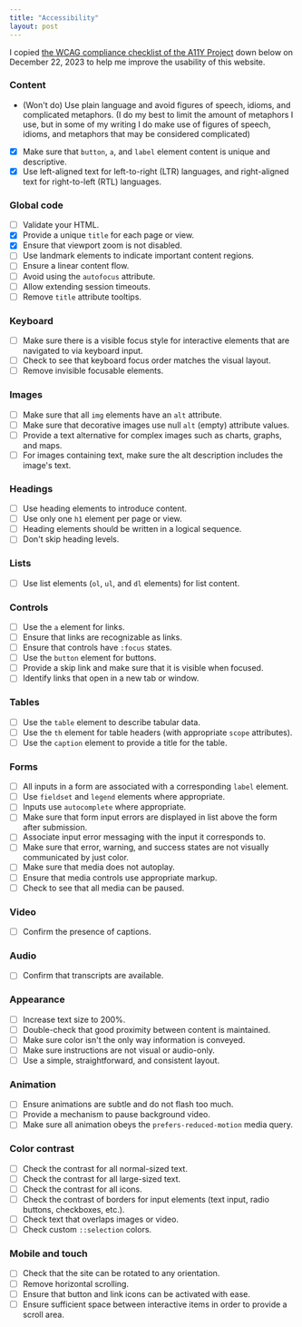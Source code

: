 ```yaml
---
title: "Accessibility"
layout: post
---
```

I copied [the WCAG compliance checklist of the A11Y Project](https://www.a11yproject.com/checklist/) down below on December 22, 2023 to help me improve the usability of this website.

### Content
- (Won't do) Use plain language and avoid figures of speech, idioms, and complicated metaphors. (I do my best to limit the amount of metaphors I use, but in some of my writing I do make use of figures of speech, idioms, and metaphors that may be considered complicated)
- [x] Make sure that `button`, `a`, and `label` element content is unique and descriptive.
- [x] Use left-aligned text for left-to-right (LTR) languages, and right-aligned text for right-to-left (RTL) languages.

### Global code
- [ ] Validate your HTML.
- [x] Provide a unique `title` for each page or view.
- [x] Ensure that viewport zoom is not disabled.
- [ ] Use landmark elements to indicate important content regions.
- [ ] Ensure a linear content flow.
- [ ] Avoid using the `autofocus` attribute.
- [ ] Allow extending session timeouts.
- [ ] Remove `title` attribute tooltips.

### Keyboard
- [ ] Make sure there is a visible focus style for interactive elements that are navigated to via keyboard input.
- [ ] Check to see that keyboard focus order matches the visual layout.
- [ ] Remove invisible focusable elements.

### Images
- [ ] Make sure that all `img` elements have an `alt` attribute.
- [ ] Make sure that decorative images use null `alt` (empty) attribute values.
- [ ] Provide a text alternative for complex images such as charts, graphs, and maps.
- [ ] For images containing text, make sure the alt description includes the image's text.

### Headings
- [ ] Use heading elements to introduce content.
- [ ] Use only one `h1` element per page or view.
- [ ] Heading elements should be written in a logical sequence.
- [ ] Don't skip heading levels.

### Lists
- [ ] Use list elements (`ol`, `ul`, and `dl` elements) for list content.

### Controls
- [ ] Use the `a` element for links.
- [ ] Ensure that links are recognizable as links.
- [ ] Ensure that controls have `:focus` states.
- [ ] Use the `button` element for buttons.
- [ ] Provide a skip link and make sure that it is visible when focused.
- [ ] Identify links that open in a new tab or window.

### Tables
- [ ] Use the `table` element to describe tabular data.
- [ ] Use the `th` element for table headers (with appropriate `scope` attributes).
- [ ] Use the `caption` element to provide a title for the table.

### Forms
- [ ] All inputs in a form are associated with a corresponding `label` element.
- [ ] Use `fieldset` and `legend` elements where appropriate.
- [ ] Inputs use `autocomplete` where appropriate.
- [ ] Make sure that form input errors are displayed in list above the form after submission.
- [ ] Associate input error messaging with the input it corresponds to.
- [ ] Make sure that error, warning, and success states are not visually communicated by just color.
- [ ] Make sure that media does not autoplay.
- [ ] Ensure that media controls use appropriate markup.
- [ ] Check to see that all media can be paused.

### Video
- [ ] Confirm the presence of captions.

### Audio
- [ ] Confirm that transcripts are available.

### Appearance
- [ ] Increase text size to 200%.
- [ ] Double-check that good proximity between content is maintained.
- [ ] Make sure color isn't the only way information is conveyed.
- [ ] Make sure instructions are not visual or audio-only.
- [ ] Use a simple, straightforward, and consistent layout.

### Animation
- [ ] Ensure animations are subtle and do not flash too much.
- [ ] Provide a mechanism to pause background video.
- [ ] Make sure all animation obeys the `prefers-reduced-motion` media query.

### Color contrast
- [ ] Check the contrast for all normal-sized text.
- [ ] Check the contrast for all large-sized text.
- [ ] Check the contrast for all icons.
- [ ] Check the contrast of borders for input elements (text input, radio buttons, checkboxes, etc.).
- [ ] Check text that overlaps images or video.
- [ ] Check custom `::selection` colors.

### Mobile and touch
- [ ] Check that the site can be rotated to any orientation.
- [ ] Remove horizontal scrolling.
- [ ] Ensure that button and link icons can be activated with ease.
- [ ] Ensure sufficient space between interactive items in order to provide a scroll area.